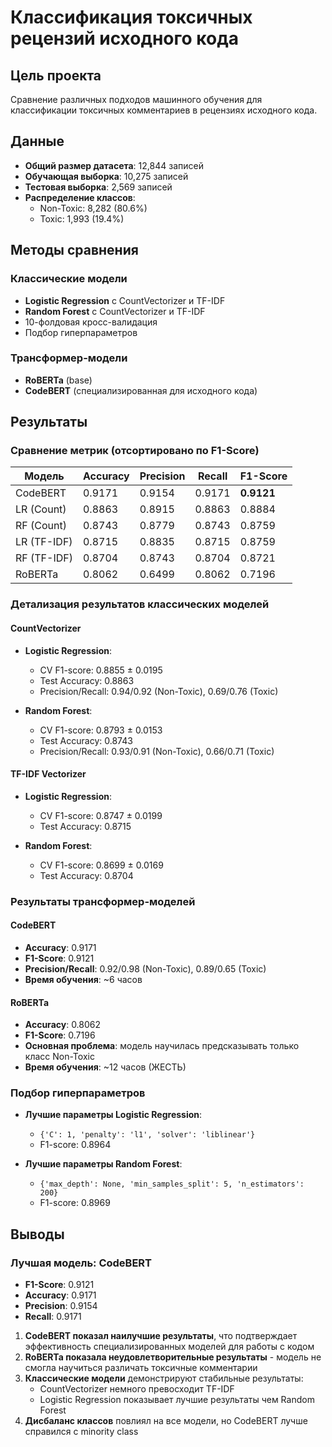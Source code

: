 # Классификация токсичных рецензий исходного кода

## Цель проекта
Сравнение различных подходов машинного обучения для классификации токсичных комментариев в рецензиях исходного кода.

## Данные
- **Общий размер датасета**: 12,844 записей
- **Обучающая выборка**: 10,275 записей
- **Тестовая выборка**: 2,569 записей
- **Распределение классов**:
  - Non-Toxic: 8,282 (80.6%)
  - Toxic: 1,993 (19.4%)

## Методы сравнения

### Классические модели
- **Logistic Regression** с CountVectorizer и TF-IDF
- **Random Forest** с CountVectorizer и TF-IDF
- 10-фолдовая кросс-валидация
- Подбор гиперпараметров

### Трансформер-модели
- **RoBERTa** (base)
- **CodeBERT** (специализированная для исходного кода)

## Результаты

### Сравнение метрик (отсортировано по F1-Score)

| Модель | Accuracy | Precision | Recall | F1-Score |
|--------|----------|-----------|--------|-----------|
| CodeBERT | 0.9171 | 0.9154 | 0.9171 | **0.9121** |
| LR (Count) | 0.8863 | 0.8915 | 0.8863 | 0.8884 |
| RF (Count) | 0.8743 | 0.8779 | 0.8743 | 0.8759 |
| LR (TF-IDF) | 0.8715 | 0.8835 | 0.8715 | 0.8759 |
| RF (TF-IDF) | 0.8704 | 0.8743 | 0.8704 | 0.8721 |
| RoBERTa | 0.8062 | 0.6499 | 0.8062 | 0.7196 |

### Детализация результатов классических моделей

#### CountVectorizer
- **Logistic Regression**:
  - CV F1-score: 0.8855 ± 0.0195
  - Test Accuracy: 0.8863
  - Precision/Recall: 0.94/0.92 (Non-Toxic), 0.69/0.76 (Toxic)

- **Random Forest**:
  - CV F1-score: 0.8793 ± 0.0153
  - Test Accuracy: 0.8743
  - Precision/Recall: 0.93/0.91 (Non-Toxic), 0.66/0.71 (Toxic)

#### TF-IDF Vectorizer
- **Logistic Regression**:
  - CV F1-score: 0.8747 ± 0.0199
  - Test Accuracy: 0.8715

- **Random Forest**:
  - CV F1-score: 0.8699 ± 0.0169
  - Test Accuracy: 0.8704

### Результаты трансформер-моделей

#### CodeBERT
- **Accuracy**: 0.9171
- **F1-Score**: 0.9121
- **Precision/Recall**: 0.92/0.98 (Non-Toxic), 0.89/0.65 (Toxic)
- **Время обучения**: ~6 часов

#### RoBERTa
- **Accuracy**: 0.8062
- **F1-Score**: 0.7196
- **Основная проблема**: модель научилась предсказывать только класс Non-Toxic
- **Время обучения**: ~12 часов (ЖЕСТЬ)

### Подбор гиперпараметров
- **Лучшие параметры Logistic Regression**: 
  - `{'C': 1, 'penalty': 'l1', 'solver': 'liblinear'}`
  - F1-score: 0.8964

- **Лучшие параметры Random Forest**:
  - `{'max_depth': None, 'min_samples_split': 5, 'n_estimators': 200}`
  - F1-score: 0.8969

## Выводы

### Лучшая модель: CodeBERT
- **F1-Score**: 0.9121
- **Accuracy**: 0.9171
- **Precision**: 0.9154
- **Recall**: 0.9171

1. **CodeBERT показал наилучшие результаты**, что подтверждает эффективность специализированных моделей для работы с кодом
2. **RoBERTa показала неудовлетворительные результаты** - модель не смогла научиться различать токсичные комментарии
3. **Классические модели** демонстрируют стабильные результаты:
   - CountVectorizer немного превосходит TF-IDF
   - Logistic Regression показывает лучшие результаты чем Random Forest
4. **Дисбаланс классов** повлиял на все модели, но CodeBERT лучше справился с minority class

